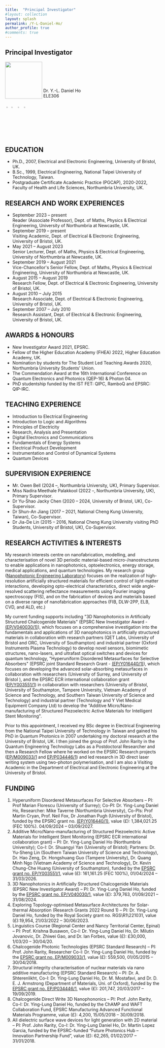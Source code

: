 ```yaml
---
title:  "Principal Investigator"
#layout: collection
layout: splash
permalink: /Y-L-Daniel-Ho/
author_profile: true
#comments: true
---
```


## Principal Investigator

<img src="{{ site.url }}{{ site.baseurl }}/assets/profiles/Daniel_Ho-1.png" style="float: left;height: 120px"/>
<br><br><br><br><br>
&nbsp;Dr. Y.-L. Daniel Ho<br>
&nbsp;ELE306<br>
&nbsp;<daniel.ho@northumbria.ac.uk><br>
&nbsp;<a href="https://researchportal.northumbria.ac.uk/en/persons/daniel-ho/"><img src="{{ site.url }}{{ site.baseurl }}/assets/profiles/nuw.png" style="left;width: 2.5%; border: none; text-decoration: none"/></a>
<a href="https://scholar.google.co.uk/citations?user=LNZN_NIAAAAJ"><img src="{{ site.url }}{{ site.baseurl }}/assets/profiles/google.png" style="width: 2.5%; border: none; text-decoration: none"/></a>&nbsp;
<a href="https://www.linkedin.com/in/quantumgeezer/"><img src="{{ site.url }}{{ site.baseurl }}/assets/profiles/linkedin.png" style="width: 2.5%; border: none; text-decoration: none"/></a>&nbsp;
<a href="https://twitter.com/ilhaformosa/profile/Ying-Lung_Ho"><img src="{{ site.url }}{{ site.baseurl }}/assets/profiles/Twitter-Logo-2.png" style="width: 2.5%; border: none; text-decoration: none"/></a>&nbsp;

## EDUCATION

* Ph.D., 2007, Electrical and Electronic Engineering, University of Bristol, UK.
* B.Sc., 1999, Electrical Engineering, National Taipei University of Technology, Taiwan.
* Postgraduate Certificate Academic Practice (PGCAP), 2020-2022, Faculty of Health and Life Sciences, Northumbria University, UK.

## RESEARCH AND WORK EXPERIENCES
* September 2023 – present<br> 
  Reader (Associate Professor), Dept. of Maths, Physics & Electrical Engineering, University of Northumbria at Newcastle, UK.
* September 2019 – present<br> 
  Visiting Academic, Dept. of Electrical & Electronic Engineering, University of Bristol, UK.
* May 2021 – August 2023<br> 
  Senior Lecturer, Dept. of Maths, Physics & Electrical Engineering, University of Northumbria at Newcastle, UK.
* September 2019 – August 2021<br> 
  Vice-Chancellor's Senior Fellow, Dept. of Maths, Physics & Electrical Engineering, University of Northumbria at Newcastle, UK.
* August 2015 – August 2019<br> 
  Research Fellow, Dept. of Electrical & Electronic Engineering, University of Bristol, UK.
* August 2010 – July 2015<br> 
  Research Associate, Dept. of Electrical & Electronic Engineering, University of Bristol, UK.
* September 2007 – July 2010<br> 
  Research Assistant, Dept. of Electrical & Electronic Engineering, University of Bristol, UK.

## AWARDS & HONOURS
* New Investigator Award 2021, EPSRC.
* Fellow of the Higher Education Academy (FHEA) 2022, Higher Education Academy, UK.
* Nomination by students for The Student Led Teaching Awards 2020, Northumbria University Students' Union.
* The Commendation Award at the 16th International Conference on Quantum Electronics and Photonics (QEP-16) & Photon 04.
* PhD studentship funded by the IST FET: QIPC, RamboQ and EPSRC: QIP-IRC.

## TEACHING EXPERIENCE
* Introduction to Electrical Engineering
* Introduction to Logic and Algorithms
* Principles of Electricity
* Research, Analysis and Presentation
* Digital Electronics and Communications
* Fundamentals of Energy Systems
* Electrical Product Development
* Instrumentation and Control of Dynamical Systems
* Quantum Devices

## SUPERVISION EXPERIENCE
* Mr. Owen Bell (2024 –, Northumbria University, UK), Primary Supervisor.
* Miss Nadira Meethale Palakkool (2022 –, Northumbria University, UK), Primary Supervisor.
* Dr Yu-Shao Jacky Chen (2020 – 2024, University of Bristol, UK), Co-Supervisor.
* Dr Shun-An Jiang (2017 – 2021, National Cheng Kung University, Taiwan), Co-Supervisor.
* Dr Jia-De Lin (2015 – 2016, National Cheng Kung University visiting PhD Students, University of Bristol, UK), Co-Supervisor.

## RESEARCH ACTIVITIES & INTERESTS
My research interests centre on nanofabrication, modelling, and characterisation of novel 3D periodic material-based micro-/nanostructures to enable applications in nanophotonics, optoelectronics, energy storage, medical applications, and quantum technologies. My research group ([Nanophotonic Engineering Laboratory](https://nanophotonicenglab.github.io/)) focuses on the realization of high-resolution artificially structured materials for efficient control of light-matter interactions, developing opto-electrical characteristics, direct wide angle-resolved scattering reflectance measurements using Fourier imaging spectroscopy (FIS), and on the fabrication of devices and materials based on a diverse range of nanofabrication approaches (FIB, DLW-2PP, ELB, CVD, and ALD, etc.)

My current funding supports including "3D Nanophotonics in Artificially Structured Chalcogenide Materials" (EPSRC New Investigator Award - [(EP/V040030/1)](https://gow.epsrc.ukri.org/NGBOViewGrant.aspx?GrantRef=EP/V040030/1)), which focuses on a comprehensive investigation into the fundamentals and applications of 3D nanophotonics in artificially structured materials in collaboration with research partners (QET Labs, University of Bristol and ORC, University of Southampton) and industrial partner (Oxford Instruments Plasma Technology) to develop novel sensors, biomimetic structures, nano-lasers, and ultrafast optical switches and devices for quantum technology, "Hyperuniform Disordered Metasurfaces for Selective Absorbers" (EPSRC joint Standard Research Grant - [(EP/Y016440/1)](https://gow.epsrc.ukri.org/NGBOViewGrant.aspx?GrantRef=EP/Y016440/1)), which focuses on developing the advanced solar-absorbing metasurfaces in collaboration with researchers (University of Surrey, and University of Bristol ), and the EPSRC ECR international collaboration grant ([EP/Y003551/1](https://gow.epsrc.ukri.org/NGBOViewGrant.aspx?GrantRef=EP/Y003551/1)) in collaboration with researchers (University of Bristol, University of Southampton, Tampere University, Vietnam Academy of Science and Technology, and Southern Taiwan University of Science and Technology) and industrial partner (Technology and Y Viet Medical Equipment Company Ltd) to develop the "Additive Micro/Nano-manufacturing of Structured Piezoelectric Active Materials for Intelligent Stent Monitoring". 

Prior to this appointment, I received my BSc degree in Electrical Engineering from the National Taipei University of Technology in Taiwan and gained his PhD in Quantum Photonics in 2007 undertaking my doctoral research at the University of Bristol, UK. I then joined the group of Prof. John Rarity in the Quantum Engineering Technology Labs as a Postdoctoral Researcher and then a Research Fellow where he worked on the EPSRC Research projects ([EP/M009033/1](https://gow.epsrc.ukri.org/NGBOViewGrant.aspx?GrantRef=EP/M009033/1) and [EP/P034446/1](https://gow.epsrc.ukri.org/NGBOViewGrant.aspx?GrantRef=EP/P034446/1)) and led research in 3D direct laser writing system using two-photon polymerisation, and I am also a Visiting Academic in the Department of Electrical and Electronic Engineering at the University of Bristol.

## FUNDING
1. Hyperuniform Disordered Metasurfaces For Selective Absorbers – PI: Prof Marian Florescu (University of Surrey); Co-PI: Dr. Ying-Lung Daniel Ho, Researcher: Mike Taverne (Northumbria University), Co-PIs: Prof Martin Cryan, Prof. Neil Fox, Dr Jonathan Pugh (University of Bristol), funded by the EPSRC grant no. [(EP/Y016440/1)](https://gow.epsrc.ukri.org/NGBOViewGrant.aspx?GrantRef=EP/Y016440/1), value (£): 1,384,021.25 (FEC 100%).  04/09/2024 – 03/09/2027.
2. Additive Micro/Nano-manufacturing of Structured Piezoelectric Active Materials for Intelligent Stent Monitoring (EPSRC ECR international collaboration grant) – PI: Dr. Ying-Lung Daniel Ho (Northumbria University); Co-I: Dr. Shuangyi Yan (University of Bristol); Partners: Dr. Yu-Sheng Lin (Southern Taiwan University of Science and Technology), Dr. Hao Zeng, Dr. Hongshuang Guo (Tampere University), Dr. Quang Minh Ngo (Vietnam Academy of Science and Technology), Dr. Kevin Chung-Che Huang (University of Southampton), funded by the [EPSRC grant no. EP/Y003551/1](https://gow.epsrc.ukri.org/NGBOViewGrant.aspx?GrantRef=EP/Y003551/1), value (£): 161,161.25 (FEC 100%), 01/04/2024 – 31/03/2026.
3. 3D Nanophotonics in Artificially Structured Chalcogenide Materials (EPSRC New Investigator Award) – PI: Dr. Ying-Lung Daniel Ho, funded by the [EPSRC grant no. EP/V040030/1](https://gow.epsrc.ukri.org/NGBOViewGrant.aspx?GrantRef=EP/V040030/1), value (£): 379,763, 01/09/2021 – 31/08/2024.
4. Exploring Topology-optimised Metasurface Architectures for Solar-thermal Absorption (Research Grants 2022 Round 1) – PI: Dr. Ying-Lung Daniel Ho, funded by the Royal Society grant no. RGS\R1\221031, value (£):19,954, 21/03/2022 – 30/06/2023.
5. Linguistics Course (Regional Center and Nancy Territorial Center, Epinal) – PI: Prof. Krishna Busawon, Co-I: Dr. Ying-Lung Daniel Ho, Dr. Milutin Jovanovic, Dr. Zhiwei Gao, and Dr. Ian Forbes, value (£): £30,000, 1/03/20 – 30/04/20.
6. Chalcogenide Photonic Technologies (EPSRC Standard Research) – PI: Prof. John Rarity, Researcher Co-I: Dr. Ying-Lung Daniel Ho, funded by the [EPSRC grant no. EP/M009033/1](https://gow.epsrc.ukri.org/NGBOViewGrant.aspx?GrantRef=EP/M009033/1), value (£): 559,500, 01/05/2015 – 30/04/2018.
7. Structural integrity characterisation of nuclear materials via nano additive manufacturing  (EPSRC Standard Research) – PI: Dr. A. Shterenlikht, Co-I: Dr. Ying-Lung Daniel Ho, Dr. M. Mostafavi, and Dr. D. E. J. Armstrong (Department of Materials, Uni. of Oxford), funded by the [EPSRC grant no. EP/P034446/1](https://gow.epsrc.ukri.org/NGBOViewGrant.aspx?GrantRef=EP/P034446/1), value (£): 201,747, 20/03/2017 – 19/09/2019.
8. Chalcogenide Direct Write 3D Nanophononics – PI: Prof. John Rarity, Co-I: Dr. Ying-Lung Daniel Ho, funded by the ChAMP and WAFT Collaboration Fund, EPSRC Manufacturing Advanced Functional Materials Programme, value (£): 4,200, 15/05/2018 – 30/09/2018.
9. All dielectric surface wave devices for light generation with 2D material – PI: Prof. John Rarity, Co-I: Dr. Ying-Lung Daniel Ho, Dr. Martin Lopez Garcia, funded by the EPSRC-funded “Future Photonics Hub – Innovation Partnership Fund”, value (£): 62,265, 01/02/2017 – 31/01/2018.
